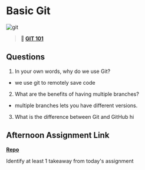 # Basic Git

![git](https://git-scm.com/images/branching-illustration@2x.png)

> **📖 [GIT 101](https://codeworksacademy.com/fs-student-guide/resources/wk1/01-GIT)**

## Questions

1. In your own words, why do we use Git?

- we use git to remotely save code

2. What are the benefits of having multiple branches?

- multiple branches lets you have different versions.

3. What is the difference between Git and GitHub
   hi

## Afternoon Assignment Link

**[Repo](https://github.com/daniel-le97/<ASSIGNMENT_REPO>)**

Identify at least 1 takeaway from today's assignment
